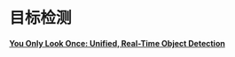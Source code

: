 # 目标检测

#### [You Only Look Once: Unified, Real-Time Object Detection](https://arxiv.org/abs/1506.02640)
